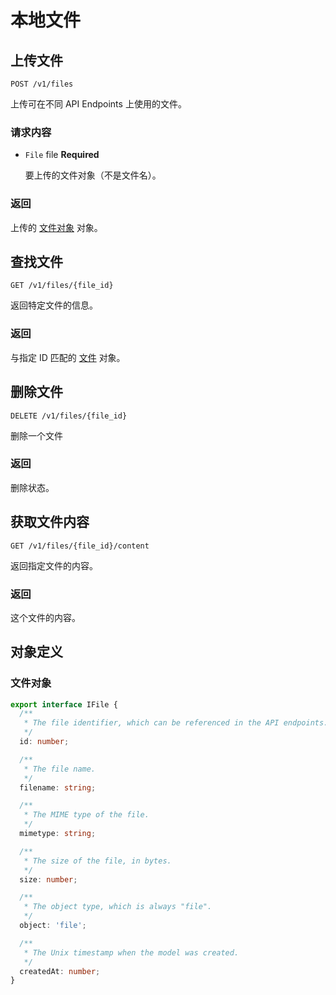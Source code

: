 # 本地文件

## 上传文件

`POST /v1/files`

上传可在不同 API Endpoints 上使用的文件。

### 请求内容

- `File` file **Required**

  要上传的文件对象（不是文件名）。

### 返回

上传的 [文件对象](#文件对象) 对象。

## 查找文件

`GET /v1/files/{file_id}`

返回特定文件的信息。

### 返回

与指定 ID 匹配的 [文件](#文件对象) 对象。

## 删除文件

`DELETE /v1/files/{file_id}`

删除一个文件

### 返回

删除状态。

## 获取文件内容

`GET /v1/files/{file_id}/content`

返回指定文件的内容。

### 返回

这个文件的内容。

## 对象定义

### 文件对象

```ts
export interface IFile {
  /**
   * The file identifier, which can be referenced in the API endpoints.
   */
  id: number;

  /**
   * The file name.
   */
  filename: string;

  /**
   * The MIME type of the file.
   */
  mimetype: string;

  /**
   * The size of the file, in bytes.
   */
  size: number;

  /**
   * The object type, which is always "file".
   */
  object: 'file';

  /**
   * The Unix timestamp when the model was created.
   */
  createdAt: number;
}
```
